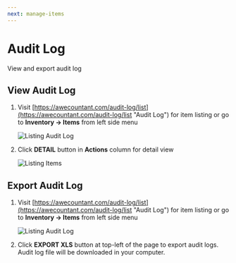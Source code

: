 ```yaml
---
next: manage-items
---
```


# Audit Log

View and export audit log

## View Audit Log
1. Visit [https://awecountant.com/audit-log/list](https://awecountant.com/audit-log/list "Audit Log") for item listing or go to **Inventory → Items** from left side menu

   ![Listing Audit Log](~@assets/img/guide/item_listing.jpg)

2. Click **DETAIL** button in **Actions** column for detail view

	![Listing Items](~@assets/img/guide/audit_log_detail.jpg)

## Export Audit Log
1. Visit [https://awecountant.com/audit-log/list](https://awecountant.com/audit-log/list "Audit Log") for item listing or go to **Inventory → Items** from left side menu

   ![Listing Audit Log](~@assets/img/guide/item_listing.jpg)

2. Click **EXPORT XLS** button at top-left of the page to export audit logs. Audit log file will be downloaded in your computer.